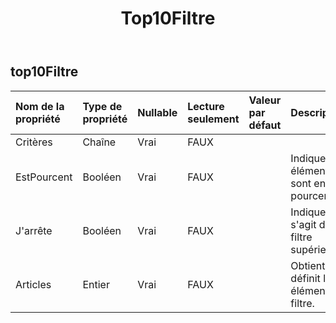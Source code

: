 ﻿---
title: Top10Filtre
second_title: Aspose.Cells Cloud Documen
type: docs
url: /fr/specification/model/top10filter/
description: "Aspose.Cells Spécification du modèle cloud : Top10Filter. Gérez sans effort Excel et d'autres feuilles de calcul avec des fonctionnalités telles que l'ouverture, la génération, l'édition, le fractionnement, la fusion, la comparaison et la conversion."
weight: 50
---
## **top10Filtre**

 

| Nom de la propriété| Type de propriété| Nullable| Lecture seulement| Valeur par défaut| Description|
|:- |:- |:- |:- |:- |:- |
| Critères| Chaîne| Vrai| FAUX|||
| EstPourcent| Booléen| Vrai| FAUX|| Indique si les éléments sont en pourcentage.|
|J'arrête| Booléen| Vrai| FAUX|| Indique s'il s'agit du filtre supérieur.|
| Articles| Entier| Vrai| FAUX|| Obtient et définit les éléments du filtre.|

